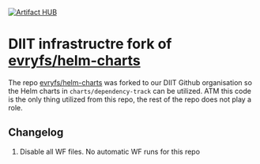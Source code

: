 [![Artifact HUB](https://img.shields.io/endpoint?url=https://artifacthub.io/badge/repository/evryfs-oss)](https://artifacthub.io/packages/search?repo=evryfs-oss)

# DIIT infrastructre fork of [evryfs/helm-charts](https://github.com/evryfs/helm-charts)

The repo [evryfs/helm-charts](https://github.com/evryfs/helm-charts) was forked to our DIIT Github organisation so the Helm charts in `charts/dependency-track` can be utilized. ATM this code is the only thing utilized from this repo, the rest of the repo does not play a role. 

## Changelog

1. Disable all WF files. No automatic WF runs for this repo
